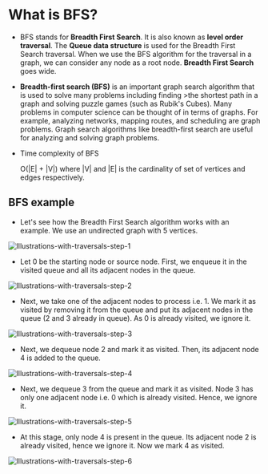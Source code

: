 # What is BFS?
- BFS stands for  **Breadth First Search**. It is also known as **level order traversal**. The **Queue data structure** is used for the Breadth First Search traversal. When we use the BFS algorithm for the traversal in a graph, we can consider any node as a root node. **Breadth First Search** goes wide.
- **Breadth-first search (BFS)** is an important graph search algorithm that is used to solve many problems including finding  >the shortest path in a graph and solving puzzle games (such as Rubik's Cubes). Many problems in computer science can be thought of in terms of graphs. For example, analyzing networks, mapping routes, and scheduling are graph problems. Graph search algorithms like breadth-first search are useful for analyzing and solving graph problems.

- Time complexity of BFS


   O(|E| + |V|) where |V| and |E| is the cardinality of set of vertices and edges respectively.

## BFS example
- Let's see how the Breadth First Search algorithm works with an example. We use an undirected graph with 5 vertices.

![Illustrations-with-traversals-step-1](https://user-images.githubusercontent.com/64387352/189248107-bfde90c6-c5df-47c3-a313-e5fe51149425.png)

- Let 0 be the starting node or source node. First, we enqueue it in the visited queue and all its adjacent nodes in the queue.

![Illustrations-with-traversals-step-2](https://user-images.githubusercontent.com/64387352/189248245-1236e568-9535-405e-a148-384dcc38a9ab.png)

- Next, we take one of the adjacent nodes to process i.e. 1. We mark it as visited by removing it from the queue and put its adjacent nodes in the queue (2 and 3 already in queue). As 0 is already visited, we ignore it.

![Illustrations-with-traversals-step-3](https://user-images.githubusercontent.com/64387352/189248308-7244b1fe-260d-4378-9b07-8247967ad235.png)

- Next, we dequeue node 2 and mark it as visited. Then, its adjacent node 4 is added to the queue.

![Illustrations-with-traversals-step-4](https://user-images.githubusercontent.com/64387352/189248346-068adf52-141f-42ad-ae56-a0c51f153443.png)

- Next, we dequeue 3 from the queue and mark it as visited. Node 3 has only one adjacent node i.e. 0 which is already visited. Hence, we ignore it.

![Illustrations-with-traversals-step-5](https://user-images.githubusercontent.com/64387352/189248381-092130e2-1cdf-4692-95e1-eaea101a9d92.png)

- At this stage, only node 4 is present in the queue. Its adjacent node 2 is already visited, hence we ignore it. Now we mark 4 as visited.


![Illustrations-with-traversals-step-6](https://user-images.githubusercontent.com/64387352/189248459-cd87803a-27ce-4821-b73a-a680b86f98e9.png)


